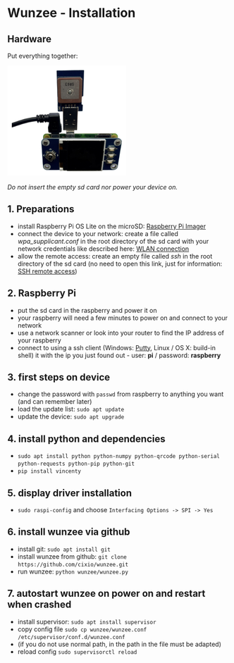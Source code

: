 Wunzee - Installation
============


## Hardware
Put everything together:

![Wunzee Hardware](images/hardware.png)

*Do not insert the empty sd card nor power your device on.*


## 1. Preparations 
- install Raspberry Pi OS Lite on the microSD: [Raspberry Pi Imager](https://www.raspberrypi.org/blog/raspberry-pi-imager-imaging-utility)
- connect the device to your network: create a file called *wpa_supplicant.conf* in the root directory of the sd card with your network credentials like described here: [WLAN connection](https://www.raspberrypi.org/documentation/configuration/wireless/headless.md)
- allow the remote access: create an empty file called *ssh* in the root directory of the sd card (no need to open this link, just for information: [SSH remote access](https://www.raspberrypi.org/documentation/remote-access/ssh/README.md))

## 2. Raspberry Pi
- put the sd card in the raspberry and power it on
- your raspberry will need a few minutes to power on and connect to your network
- use a network scanner or look into your router to find the IP address of your raspberry
- connect to using a ssh client (Windows: [Putty](https://www.chiark.greenend.org.uk/~sgtatham/putty/latest.html), Linux / OS X: build-in shell) it with the ip you just found out - user: **pi** / password: **raspberry**

## 3. first steps on device
- change the password with `passwd` from raspberry to anything you want (and can remember later)
- load the update list: `sudo apt update`
- update the device: `sudo apt upgrade`

## 4. install python and dependencies
- `sudo apt install python python-numpy python-qrcode python-serial python-requests python-pip python-git`
- `pip install vincenty`


## 5. display driver installation
- `sudo raspi-config` and choose `Interfacing Options -> SPI -> Yes`


## 6. install wunzee via github
- install git: `sudo apt install git`
- install wunzee from github: `git clone https://github.com/cixio/wunzee.git`
- run wunzee: `python wunzee/wunzee.py`


## 7. autostart wunzee on power on and restart when crashed
- install supervisor: `sudo apt install supervisor`
- copy config file `sudo cp wunzee/wunzee.conf /etc/supervisor/conf.d/wunzee.conf`
- (if you do not use normal path, in the path in the file must be adapted)
- reload config `sudo supervisorctl reload`
